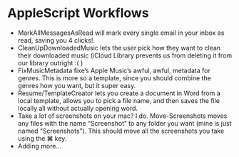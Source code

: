 # AppleScript Workflows
* MarkAllMessagesAsRead will mark every single email in your inbox as read, saving you 4 clicks!.
* CleanUpDownloadedMusic lets the user pick how they want to clean their downloaded music (iCloud Library prevents us from deleting it from our library outright :( )
* FixMusicMetadata fixe’s Apple Music’s awful, awful, metadata for genres. This is more so a template, since you should combine the genres how you want, but it super easy. 
* Resume/TemplateCreator lets you create a document in Word from a local template, allows you to pick a file name, and then saves the file locally all without actually opening word.
* Take a lot of screenshots on your mac? I do. Move-Screenshots moves any files with the name “Screenshot” to any folder you want (mine is just named “Screenshots”).  This should move all the screenshots you take using  the **⌘** key. 
* Adding more...
